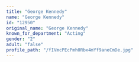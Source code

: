 ```yaml
---
title: "George Kennedy"
name: "George Kennedy"
id: "12950"
original_name: "George Kennedy"
known_for_department: "Acting"
gender: "2"
adult: "false"
profile_path: "/fIVmcPEcPmh0Rbx4mYf9aneCmDe.jpg"
---
```

